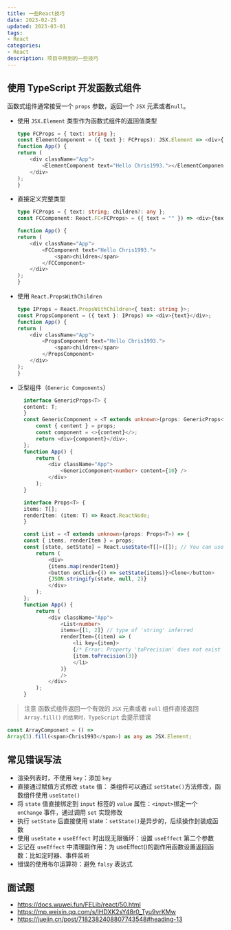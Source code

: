```yaml
---
title: 一些React技巧
date: 2023-02-25
updated: 2023-03-01
tags: 
- React
categories: 
- React
description: 项目中用到的一些技巧
---
```


## 使用 TypeScript 开发函数式组件

函数式组件通常接受一个 `props` 参数，返回一个 `JSX` 元素或者`null`。

<!-- 定义函数组件

```js
function Welcome(props) {
  return <h1>Hello, {props.name}</h1>;
}
```

定义类组件

```js
class Welcome extends React.Component {
  render() {
    return <h1>Hello, {this.props.name}</h1>;
  }
}
``` -->

- 使用 `JSX.Element` 类型作为函数式组件的返回值类型

    ```ts
    type FCProps = { text: string };
    const ElementComponent = ({ text }: FCProps): JSX.Element => <div>{text}</div>;
    function App() {
    return (
        <div className="App">
            <ElementComponent text="Hello Chris1993."></ElementComponent>
        </div>
    );
    }
    ```

- 直接定义完整类型

    ```ts
    type FCProps = { text: string; children?: any };
    const FCComponent: React.FC<FCProps> = ({ text = "" }) => <div>{text}</div>;

    function App() {
    return (
        <div className="App">
            <FCComponent text="Hello Chris1993.">
                <span>children</span>
            </FCComponent>
        </div>
    );
    }
    ```

- 使用 `React.PropsWithChildren`

    ```ts
    type IProps = React.PropsWithChildren<{ text: string }>;
    const PropsComponent = ({ text }: IProps) => <div>{text}</div>;
    function App() {
    return (
        <div className="App">
            <PropsComponent text="Hello Chris1993.">
                <span>children</span>
            </PropsComponent>
        </div>
    );
    }
    ```

- 泛型组件（`Generic Components`）

  ```ts
    interface GenericProps<T> {
    content: T;
    }
    const GenericComponent = <T extends unknown>(props: GenericProps<T>) => {
        const { content } = props;
        const component = <>{content}</>;
        return <div>{component}</div>;
    };
    function App() {
        return (
            <div className="App">
                <GenericComponent<number> content={10} />
            </div>
        );
    }

    interface Props<T> {
    items: T[];
    renderItem: (item: T) => React.ReactNode;
    }

    const List = <T extends unknown>(props: Props<T>) => {
    const { items, renderItem } = props;
    const [state, setState] = React.useState<T[]>([]); // You can use type T in List function scope.
        return (
            <div>
            {items.map(renderItem)}
            <button onClick={() => setState(items)}>Clone</button>
            {JSON.stringify(state, null, 2)}
            </div>
        );
    };
    function App() {
        return (
            <div className="App">
                <List<number>
                items={[1, 2]} // type of 'string' inferred
                renderItem={(item) => (
                    <li key={item}>
                    {/* Error: Property 'toPrecision' does not exist on type 'string'. */}
                    {item.toPrecision(3)}
                    </li>
                )}
                />
            </div>
        );
    }
    ```

> 注意
> 函数式组件返回一个有效的 `JSX` 元素或者 `null`
> 组件直接返回 `Array.fill()` `的结果时，TypeScript` 会提示错误

```ts
const ArrayComponent = () =>
Array(3).fill(<span>Chris1993</span>) as any as JSX.Element;
```

## 常见错误写法

- 渲染列表时，不使用 `key`：添加 `key`
- 直接通过赋值方式修改 `state` 值： 类组件可以通过 `setState()`方法修改，函数组件使用 `useState()`
- 将 `state` 值直接绑定到 `input` 标签的 `value` 属性：`<input>`绑定一个 `onChange` 事件，通过调用 `set` 实现修改
- 执行 `setState` 后直接使用 state：`setState()`是异步的，后续操作封装成函数
- 使用 `useState` + `useEffect` 时出现无限循环：设置 `useEffect` 第二个参数
- 忘记在 `useEffect` 中清理副作用：为 useEffect()的副作用函数设置返回函数：比如定时器、事件监听
- 错误的使用布尔运算符：避免 `falsy` 表达式

## 面试题

- <https://docs.wuwei.fun/FELib/react/50.html>
- <https://mp.weixin.qq.com/s/IHDXK2sY48r0_Tyu9vrKMw>
- <https://juejin.cn/post/7182382408807743548#heading-13>
